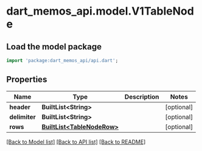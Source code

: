 # dart_memos_api.model.V1TableNode

## Load the model package
```dart
import 'package:dart_memos_api/api.dart';
```

## Properties
Name | Type | Description | Notes
------------ | ------------- | ------------- | -------------
**header** | **BuiltList&lt;String&gt;** |  | [optional] 
**delimiter** | **BuiltList&lt;String&gt;** |  | [optional] 
**rows** | [**BuiltList&lt;TableNodeRow&gt;**](TableNodeRow.md) |  | [optional] 

[[Back to Model list]](../README.md#documentation-for-models) [[Back to API list]](../README.md#documentation-for-api-endpoints) [[Back to README]](../README.md)


